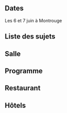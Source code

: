 ## Dates

Les 6 et 7 juin à Montrouge

## Liste des sujets

## Salle

## Programme

## Restaurant

## Hôtels